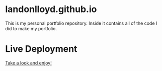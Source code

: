 # landonlloyd.github.io
This is my personal portfolio repository. Inside it contains all of the code I did to make my portfolio. 

# Live Deployment
[Take a look and enjoy!](https://landonlloyd.github.io/)
